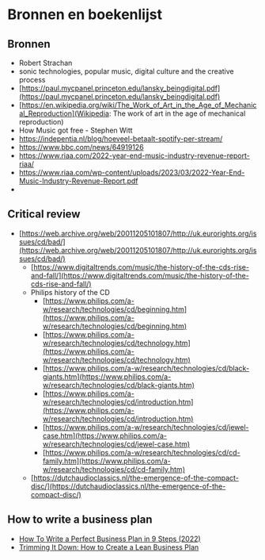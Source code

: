 # Bronnen en boekenlijst

## Bronnen

- Robert Strachan
- sonic technologies, popular music, digital culture and the creative process
- [https://paul.mycpanel.princeton.edu/lansky_beingdigital.pdf](https://paul.mycpanel.princeton.edu/lansky_beingdigital.pdf)
- [https://en.wikipedia.org/wiki/The_Work_of_Art_in_the_Age_of_Mechanical_Reproduction](Wikipedia: The work of art in the age of mechanical reproduction)
- How Music got free - Stephen Witt
- <https://indepentia.nl/blog/hoeveel-betaalt-spotify-per-stream/>
- <https://www.bbc.com/news/64919126>
- <https://www.riaa.com/2022-year-end-music-industry-revenue-report-riaa/>
- <https://www.riaa.com/wp-content/uploads/2023/03/2022-Year-End-Music-Industry-Revenue-Report.pdf>
- 

## Critical review

- [https://web.archive.org/web/20011205101807/http://uk.eurorights.org/issues/cd/bad/](https://web.archive.org/web/20011205101807/http://uk.eurorights.org/issues/cd/bad/)
  - [https://www.digitaltrends.com/music/the-history-of-the-cds-rise-and-fall/](https://www.digitaltrends.com/music/the-history-of-the-cds-rise-and-fall/)
  - Philips history of the CD
    - [https://www.philips.com/a-w/research/technologies/cd/beginning.htm](https://www.philips.com/a-w/research/technologies/cd/beginning.htm)
    - [https://www.philips.com/a-w/research/technologies/cd/technology.htm](https://www.philips.com/a-w/research/technologies/cd/technology.htm)
    - [https://www.philips.com/a-w/research/technologies/cd/black-giants.htm](https://www.philips.com/a-w/research/technologies/cd/black-giants.htm)
    - [https://www.philips.com/a-w/research/technologies/cd/introduction.htm](https://www.philips.com/a-w/research/technologies/cd/introduction.htm)
    - [https://www.philips.com/a-w/research/technologies/cd/jewel-case.htm](https://www.philips.com/a-w/research/technologies/cd/jewel-case.htm)
    - [https://www.philips.com/a-w/research/technologies/cd/cd-family.htm](https://www.philips.com/a-w/research/technologies/cd/cd-family.htm)
  - [https://dutchaudioclassics.nl/the-emergence-of-the-compact-disc/](https://dutchaudioclassics.nl/the-emergence-of-the-compact-disc/)

## How to write a business plan

- [How To Write a Perfect Business Plan in 9 Steps (2022)](https://www.shopify.com/blog/business-plan)
- [Trimming It Down: How to Create a Lean Business Plan](https://www.shopify.com/blog/lean-business-plan)
